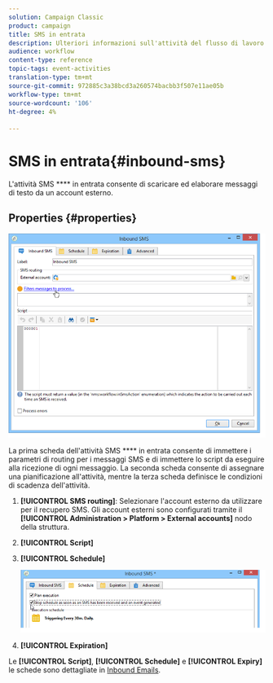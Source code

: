 ```yaml
---
solution: Campaign Classic
product: campaign
title: SMS in entrata
description: Ulteriori informazioni sull'attività del flusso di lavoro SMS in entrata
audience: workflow
content-type: reference
topic-tags: event-activities
translation-type: tm+mt
source-git-commit: 972885c3a38bcd3a260574bacbb3f507e11ae05b
workflow-type: tm+mt
source-wordcount: '106'
ht-degree: 4%

---
```



# SMS in entrata{#inbound-sms}

L&#39;attività SMS **** in entrata consente di scaricare ed elaborare messaggi di testo da un account esterno.

## Properties {#properties}

![](assets/sms_rec_edit.png)

La prima scheda dell&#39;attività SMS **** in entrata consente di immettere i parametri di routing per i messaggi SMS e di immettere lo script da eseguire alla ricezione di ogni messaggio. La seconda scheda consente di assegnare una pianificazione all&#39;attività, mentre la terza scheda definisce le condizioni di scadenza dell&#39;attività.

1. **[!UICONTROL SMS routing]**: Selezionare l&#39;account esterno da utilizzare per il recupero SMS. Gli account esterni sono configurati tramite il **[!UICONTROL Administration > Platform > External accounts]** nodo della struttura.
1. **[!UICONTROL Script]**
1. **[!UICONTROL Schedule]**

   ![](assets/sms_rec_edit_2.png)

1. **[!UICONTROL Expiration]**

Le **[!UICONTROL Script]**, **[!UICONTROL Schedule]** e **[!UICONTROL Expiry]** le schede sono dettagliate in [Inbound Emails](../../workflow/using/inbound-emails.md).
